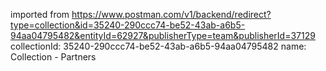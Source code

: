 imported from https://www.postman.com/v1/backend/redirect?type=collection&id=35240-290ccc74-be52-43ab-a6b5-94aa04795482&entityId=62927&publisherType=team&publisherId=37129
collectionId: 35240-290ccc74-be52-43ab-a6b5-94aa04795482
name: Collection - Partners